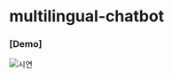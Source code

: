 # multilingual-chatbot

### [Demo]
![시연](https://user-images.githubusercontent.com/52301388/106772941-df6acf00-6683-11eb-85e4-7844a31a5c61.JPG)
